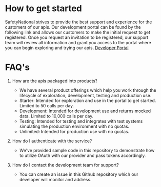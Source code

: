 
# How to get started 
SafetyNational strives to provide the best support and experience for the customers of our apis.  Our development portal can be found by the following link and allows our customers to make the initial request to get registered. Once you request an invitation to be registered, our support team will review all information and grant you access to the portal where you can begin exploring and trying our apis. <a href="https://api-sandbox-cus.developer.azure-api.net/">Developer Portal</a>  

#  FAQ's
1. How are the apis packaged into products?
   - We have several product offerings which help you work through the lifecycle of exploration, development, testing and production use. 
   - Starter: Intended for exploration and use in the portal to get started. Limited to 50 calls per day.
   - Development: Intended for development use and returns mocked data.  Limited to 10,000 calls per day.
   - Testing: Intended for testing and integrates with test systems simulating the production environment with no quotas.
   - Unlimited: Intended for production use with no quotas.  

2. How do I authenticate with the service?
   - We've provided sample code in this repository to demonstrate how to utilize OAuth with our provider and pass tokens accordingly.
   
3. How do I contact the development team for support?
   - You can create an issue in this Github repository which our developer will monitor and address.

